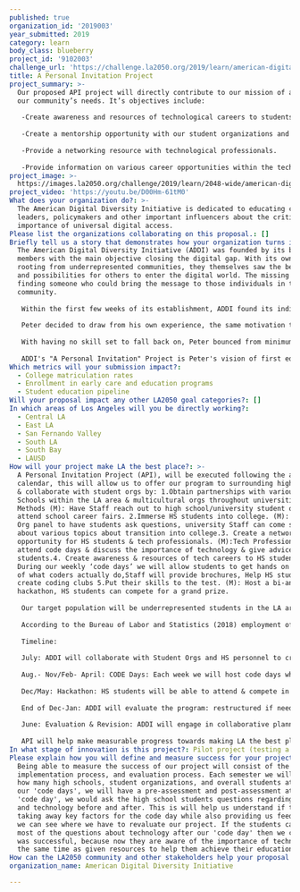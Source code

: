 ```yaml
---
published: true
organization_id: '2019003'
year_submitted: 2019
category: learn
body_class: blueberry
project_id: '9102003'
challenge_url: 'https://challenge.la2050.org/2019/learn/american-digital-diversity-initiative/'
title: A Personal Invitation Project
project_summary: >-
  Our proposed API project will directly contribute to our mission of addressing
  our community’s needs. It’s objectives include: 
   
   -Create awareness and resources of technological careers to students in High school. 
   
   -Create a mentorship opportunity with our student organizations and high school students. 
   
   -Provide a networking resource with technological professionals. 
   
   -Provide information on various career opportunities within the technological field.
project_image: >-
  https://images.la2050.org/challenge/2019/learn/2048-wide/american-digital-diversity-initiative.jpg
project_video: 'https://youtu.be/D00Hm-61tM0'
What does your organization do?: >-
  The American Digital Diversity Initiative is dedicated to educating community
  leaders, policymakers and other important influencers about the critical
  importance of universal digital access.
Please list the organizations collaborating on this proposal.: []
Briefly tell us a story that demonstrates how your organization turns inspiration into impact.: >-
  The American Digital Diversity Initiative (ADDI) was founded by its board
  members with the main objective closing the digital gap. With its own members
  rooting from underrepresented communities, they themselves saw the benefits
  and possibilities for others to enter the digital world. The missing piece was
  finding someone who could bring the message to those individuals in the
  community. 
   
   Within the first few weeks of its establishment, ADDI found its individual that could spread the message. Peter, who would be the Executive director of the nonprofit, decided to take the challenge in structuring the organization. Peter's higher education background made for an easy transition into the nonprofit world. The hard part was deciding in what direction for ADDI to go. As you have seen, underrepresented groups of any age, make up a low percentage in the digital world. 
   
   Peter decided to draw from his own experience, the same motivation that led him towards higher education. As a first generation Latino entering college, the transition from high school to college was difficult. Decisions on what path to head towards and not necessarily knowing what to major enroll in, Peter could only rely on his average academic success in high school to support whatever decision to take. Unfortunately, Peter and like many first generation students, the transition into college came at a cost of struggling academically and being suspended for poor academics.
   
   With having no skill set to fall back on, Peter bounced from minimum wage jobs for years. Finally Peter, was able to go back to school and earn his bachelors, and his masters there after. Peter knew from that point his mission was to support and guide youth by preparing them for the obstacles of the real world which could lead them to possibles successes or failures. 
   
   ADDI's "A Personal Invitation" Project is Peter's vision of first educating and preparing high school students for a type of career/skill, computer programming, that can pave a successful way of life whether you earn a degree or not. The second being community outreach, where college students support the younger generation towards success in a world where underrepresented groups lack representation.
Which metrics will your submission impact?:
  - College matriculation rates
  - Enrollment in early care and education programs
  - Student education pipeline
Will your proposal impact any other LA2050 goal categories?: []
In which areas of Los Angeles will you be directly working?:
  - Central LA
  - East LA
  - San Fernando Valley
  - South LA
  - South Bay
  - LAUSD
How will your project make LA the best place?: >-
  A Personal Invitation Project (API), will be executed following the academic
  calendar, this will allow us to offer our program to surrounding high schools
  & collaborate with student orgs by: 1.Obtain partnerships with various High
  Schools within the LA area & multicultural orgs throughout universities in CA.
  Methods (M): Have Staff reach out to high school/university student orgs,
  attend school career fairs. 2.Immerse HS students into college. (M): Student
  Org panel to have students ask questions, university Staff can come speak
  about various topics about transition into college.3. Create a networking
  opportunity for HS students & tech professionals. (M):Tech Professionals can
  attend code days & discuss the importance of technology & give advice to
  students.4. Create awareness & resources of tech careers to HS students. (M):
  During our weekly ‘code days’ we will allow students to get hands on training
  of what coders actually do,Staff will provide brochures, Help HS students
  create coding clubs 5.Put their skills to the test. (M): Host a bi-annual
  hackathon, HS students can compete for a grand prize.
   
   Our target population will be underrepresented students in the LA area. 
   
   According to the Bureau of Labor and Statistics (2018) employment of computer & information technology is projected to grow “13% from 2016 to 2026”(Bureau of Labor Statistics, 2018), this is faster than the average for all occupations. Despite Black, Latinx, American & Native Pacific Islander makeup nearly 50% of the United States student population, in 2015 they only represented just 17% of computer science major (Steinglass, 2017). The reason most of these students are not in computer science is not due to lack of interest but due to the lack of resources & awareness.
   
   Timeline: 
   
   July: ADDI will collaborate with Student Orgs and HS personnel to create our CODE days.
   
   Aug.- Nov/Feb- April: CODE Days: Each week we will host code days which will immerse HS students into the university setting while obtaining resources from tech professionals & university staff. 
   
   Dec/May: Hackathon: HS students will be able to attend & compete in an all-day event to test their skills.
   
   End of Dec-Jan: ADDI will evaluate the program: restructured if need be & evaluate retention rates.
   
   June: Evaluation & Revision: ADDI will engage in collaborative planning, observations, followed by evaluation & refinement of the year.
   
   API will help make measurable progress towards making LA the best place to LEARN, because it will introduce underrepresented communities to a topic they are completely new to, which will bring in the early education aspects. Bringing in student orgs will also allow HS students to become immersed in college which will help with college matriculation rates.As careers in computer science begin to grow, API teaches students about possible careers within coding & provides an opportunity for them to become immersed in this profession which can help with youth unemployment & underemployment.
In what stage of innovation is this project?: Pilot project (testing a new idea on a small scale to prove feasibility)
Please explain how you will define and measure success for your project.: >-
  Being able to measure the success of our project will consist of the
  implementation process, and evaluation process. Each semester we will evaluate
  how many high schools, student organizations, and overall students attended
  our 'code days', we will have a pre-assessment and post-assessment at every
  'code day', we would ask the high school students questions regarding coding
  and technology before and after. This is will help us understand if they are
  taking away key factors for the code day while also providing us feedback so
  we can see where we have to revaluate our project. If the students can answer
  most of the questions about technology after our 'code day' then we can say it
  was successful, because now they are aware of the importance of technology at
  the same time as given resources to help them achieve their educational goals.
How can the LA2050 community and other stakeholders help your proposal succeed?: []
organization_name: American Digital Diversity Initiative

---
```

